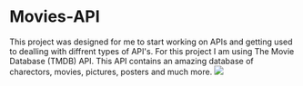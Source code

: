 # Movies-API
 This project was designed for me to start working on APIs and getting used to dealling with diffrent types of API's. For this project I am using The Movie Database (TMDB) API. This API contains an amazing database of charectors, movies, pictures, posters and much more. 
<a href="https://www.w3schools.com" target="_blank" rel="noopener noreferrer">
<img src="https://d1ewbp317vsrbd.cloudfront.net/f7ce9ef5-587b-458c-9eff-1cd759c8e4d1.png"/>
</a>
